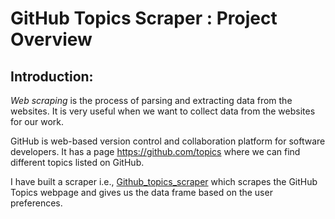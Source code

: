 # GitHub Topics Scraper : Project Overview


## Introduction:

*Web scraping* is the process of parsing and extracting data from the websites. It is very useful when we want to collect data from the websites for our work. 

GitHub is web-based version control and collaboration platform for software developers. It has a page https://github.com/topics where we can find different topics listed on GitHub.

I have built a scraper i.e., [Github_topics_scraper](https://github.com/Abhishek-2505/Github_topics_scraper/blob/main/github_topics_scraper.py) which scrapes the GitHub Topics webpage and gives us the data frame based on the user preferences.
